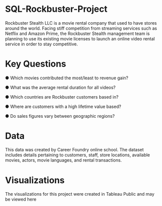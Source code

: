 # SQL-Rockbuster-Project 
#### 
Rockbuster Stealth LLC is a movie rental company that used to have stores around the world. Facing stiff competition from streaming services such as Netflix and Amazon Prime, the Rockbuster Stealth management team is planning to use its existing movie licenses to launch an online video rental service in order to stay competitive.

# Key Questions 
#### 
● Which movies contributed the most/least to revenue gain?

● What was the average rental duration for all videos?

● Which countries are Rockbuster customers based in?

● Where are customers with a high lifetime value based?

● Do sales figures vary between geographic regions?

# Data 
####
This data was created by Career Foundry online school. The dataset includes details pertaining to customers, staff, store locations, available movies, actors, movie languages, and rental transactions.

# Visualizations 
####
The visualizations for this project were created in Tableau Public and may be viewed here
